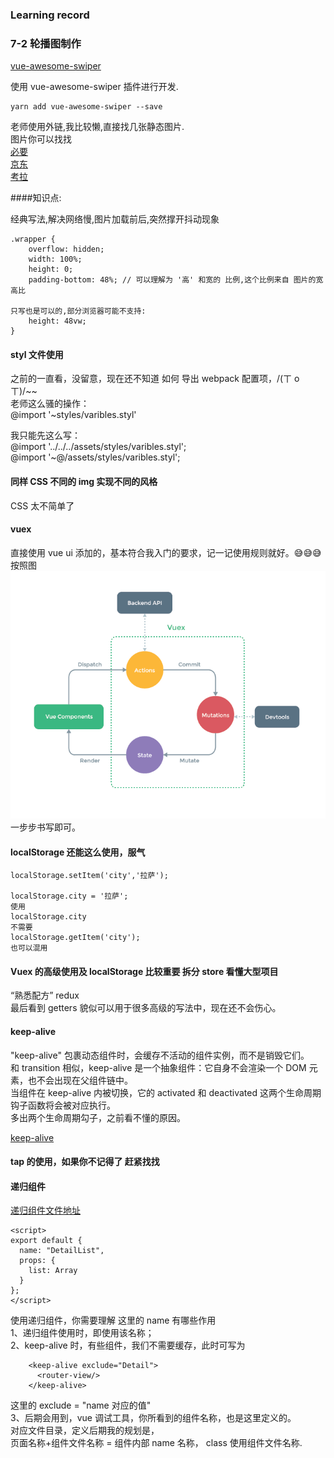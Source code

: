 ### Learning record

### 7-2 轮播图制作

[vue-awesome-swiper](https://github.com/surmon-china/vue-awesome-swiper)

使用 vue-awesome-swiper 插件进行开发.

```
yarn add vue-awesome-swiper --save
```

老师使用外链,我比较懒,直接找几张静态图片.  
图片你可以找找  
[必要](http://m.biyao.com/)  
[京东](https://m.jd.com/)  
[考拉](https://m.kaola.com/)

####知识点:

经典写法,解决网络慢,图片加载前后,突然撑开抖动现象

```
.wrapper {
    overflow: hidden;
    width: 100%;
    height: 0;
    padding-bottom: 48%; // 可以理解为 '高' 和宽的 比例,这个比例来自 图片的宽高比

只写也是可以的,部分浏览器可能不支持:
    height: 48vw;
}
```

#### styl 文件使用

之前的一直看，没留意，现在还不知道 如何 导出 webpack 配置项，/(ㄒ o ㄒ)/~~  
老师这么骚的操作：  
 @import '~styles/varibles.styl'

我只能先这么写：  
@import '../../../assets/styles/varibles.styl';  
@import '~@/assets/styles/varibles.styl';

#### 同样 CSS 不同的 img 实现不同的风格

CSS 太不简单了

#### vuex

直接使用 vue ui 添加的，基本符合我入门的要求，记一记使用规则就好。😅😅😅  
按照图  
![vuex](./vuex.png)  
一步步书写即可。

#### localStorage 还能这么使用，服气

```
localStorage.setItem('city','拉萨');

localStorage.city = '拉萨';
使用
localStorage.city
不需要
localStorage.getItem('city');
也可以混用

```

#### Vuex 的高级使用及 localStorage 比较重要 拆分 store 看懂大型项目

“熟悉配方” redux  
最后看到 getters 貌似可以用于很多高级的写法中，现在还不会伤心。

#### keep-alive

"keep-alive" 包裹动态组件时，会缓存不活动的组件实例，而不是销毁它们。  
和 transition 相似，keep-alive 是一个抽象组件：它自身不会渲染一个 DOM 元素，也不会出现在父组件链中。  
当组件在 keep-alive 内被切换，它的 activated 和 deactivated 这两个生命周期钩子函数将会被对应执行。  
多出两个生命周期勾子，之前看不懂的原因。

[keep-alive](https://cn.vuejs.org/v2/api/#keep-alive)

#### tap 的使用，如果你不记得了 赶紧找找

#### 递归组件

[递归组件文件地址](src\pages\detail\components\List.vue)

```
<script>
export default {
  name: "DetailList",
  props: {
    list: Array
  }
};
</script>
```

使用递归组件，你需要理解 这里的 name 有哪些作用  
 1、递归组件使用时，即使用该名称；  
 2、keep-alive 时，有些组件，我们不需要缓存，此时可写为

```
    <keep-alive exclude="Detail">
      <router-view/>
    </keep-alive>
```

这里的 exclude = "name 对应的值"  
 3、后期会用到，vue 调试工具，你所看到的组件名称，也是这里定义的。  
 对应文件目录，定义后期我的规划是，  
 页面名称+组件文件名称 = 组件内部 name 名称， class 使用组件文件名称.

####

####
